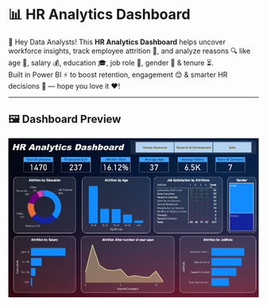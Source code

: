 # 📊 HR Analytics Dashboard

👋 Hey Data Analysts! This **HR Analytics Dashboard** helps uncover workforce insights, track employee attrition 👥, and analyze reasons 🔍 like age 🎂, salary 💰, education 🎓, job role 💼, gender 🚻 & tenure ⏳.  
Built in Power BI ⚡ to boost retention, engagement 😊 & smarter HR decisions 🚀 — hope you love it ❤️!  

---

## 🖼️ Dashboard Preview
![HR Dashboard](images/hr_dashboard.png)


